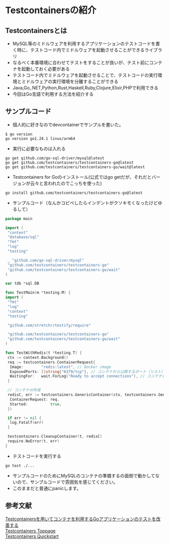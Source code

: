 # Testcontainersの紹介

## Testcontainersとは

- MySQL等のミドルウェアを利用するアプリケーションのテストコードを書く時に、テストコード内でミドルウェアを起動させることができるライブラリ
- なるべく本番環境に合わせてテストをすることが良いが、テスト前にコンテナを起動しておく必要がある
- テストコード内でミドルウェアを起動させることで、テストコードの実行環境とミドルウェアの実行環境を分離することができる
- Java,Go,.NET,Python,Rust,Haskell,Ruby,Clojure,Elixir,PHPで利用できる
- 今回はGo言語で利用する方法を紹介する

## サンプルコード

- 個人的に好きなのでdevcontainerでサンプルを書いた。

```shell
$ go version
go version go1.24.1 linux/arm64
```

- 実行に必要なものは入れる

```shell
go get github.com/go-sql-driver/mysql@latest
go get github.com/testcontainers/testcontainers-go@latest
go get github.com/testcontainers/testcontainers-go/wait@latest
```

- Testcontainers for Goのインストール(公式ではgo getだが、それだとバージョンが云々と言われたのでこっちを使った)

```shell
go install github.com/testcontainers/testcontainers-go@latest
```

- サンプルコード（なんかコピペしたらインデントがクソキモくなったけどゆるして）

```go
package main

import (
 "context"
 "database/sql"
 "fmt"
 "log"
 "testing"

 _ "github.com/go-sql-driver/mysql"
 "github.com/testcontainers/testcontainers-go"
 "github.com/testcontainers/testcontainers-go/wait"
)

var tdb *sql.DB

func TestMain(m *testing.M) {
import (
 "fmt"
 "log"
 "context"
 "testing"

 "github.com/stretchr/testify/require"

 "github.com/testcontainers/testcontainers-go"
 "github.com/testcontainers/testcontainers-go/wait"
)

func TestWithRedis(t *testing.T) {
 ctx := context.Background()
 req := testcontainers.ContainerRequest{
  Image:        "redis:latest", // Docker image
  ExposedPorts: []string{"6379/tcp"}, // コンテナから公開するポート（リスト）
  WaitingFor:   wait.ForLog("Ready to accept connections"), // コンテナの準備が整ったときを通知する
 }

 // コンテナの作成
 redisC, err := testcontainers.GenericContainer(ctx, testcontainers.GenericContainerRequest{
  ContainerRequest: req,
  Started:          true,
 })

 if err != nil {
  log.Fatalf(err)
 }

 testcontainers.CleanupContainer(t, redisC)
 require.NoError(t, err)
}
```

- テストコードを実行する

```shell
go test ./...
```

- サンプルコードのためにMySQLのコンテナの準備するの面倒で動かしてないので、サンプルコードで雰囲気を感じてください。
- このままだと普通にpanicします。

## 参考文献

[Testcontainersを用いてコンテナを利用するGoアプリケーションのテストを改善する](https://zenn.dev/minguu42/articles/20240114-testcontainers-go)  
[Testcontainers Toppage](https://testcontainers.com)  
[Testcontainers Quickstart](https://golang.testcontainers.org/quickstart/)
